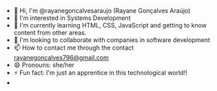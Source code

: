 - 👋 Hi, I'm @rayanegoncalvesaraujo (Rayane Gonçalves Araújo)
- 👀 I'm interested in Systems Development
- 🌱 I'm currently learning HTML, CSS, JavaScript and getting to know content from other areas.
- 💞️ I'm looking to collaborate with companies in software development
- 📫 How to contact me through the contact rayanegoncalves796@gmail.com
- 😄 Pronouns: she/her
- ⚡ Fun fact: I'm just an apprentice in this technological world!!
- <!--- rayanegoncalvesaraujo/rayanegoncalvesaraujo is a ✨ special ✨ repository because its `README.md` (this file) appears on its GitHub profile.
You can click the View link to see your changes.
--->
